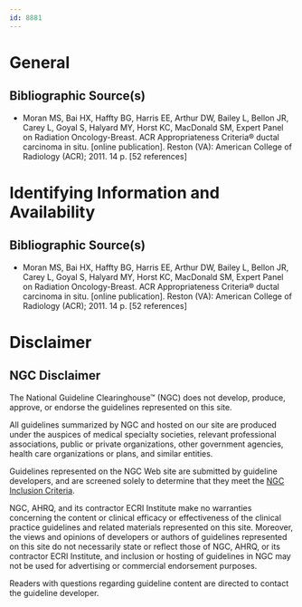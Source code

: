 ```yaml
---
id: 8881
---
```


# General

## Bibliographic Source(s)

- Moran MS, Bai HX, Haffty BG, Harris EE, Arthur DW, Bailey L, Bellon JR, Carey L, Goyal S, Halyard MY, Horst KC, MacDonald SM, Expert Panel on Radiation Oncology-Breast. ACR Appropriateness Criteria® ductal carcinoma in situ. [online publication]. Reston (VA): American College of Radiology (ACR); 2011. 14 p. [52 references]

# Identifying Information and Availability

## Bibliographic Source(s)

- Moran MS, Bai HX, Haffty BG, Harris EE, Arthur DW, Bailey L, Bellon JR, Carey L, Goyal S, Halyard MY, Horst KC, MacDonald SM, Expert Panel on Radiation Oncology-Breast. ACR Appropriateness Criteria® ductal carcinoma in situ. [online publication]. Reston (VA): American College of Radiology (ACR); 2011. 14 p. [52 references]

# Disclaimer

## NGC Disclaimer

The National Guideline Clearinghouse™ (NGC) does not develop, produce, approve, or endorse the guidelines represented on this site.

All guidelines summarized by NGC and hosted on our site are produced under the auspices of medical specialty societies, relevant professional associations, public or private organizations, other government agencies, health care organizations or plans, and similar entities.

Guidelines represented on the NGC Web site are submitted by guideline developers, and are screened solely to determine that they meet the [NGC Inclusion Criteria](/help-and-about/summaries/inclusion-criteria).

NGC, AHRQ, and its contractor ECRI Institute make no warranties concerning the content or clinical efficacy or effectiveness of the clinical practice guidelines and related materials represented on this site. Moreover, the views and opinions of developers or authors of guidelines represented on this site do not necessarily state or reflect those of NGC, AHRQ, or its contractor ECRI Institute, and inclusion or hosting of guidelines in NGC may not be used for advertising or commercial endorsement purposes.

Readers with questions regarding guideline content are directed to contact the guideline developer.

